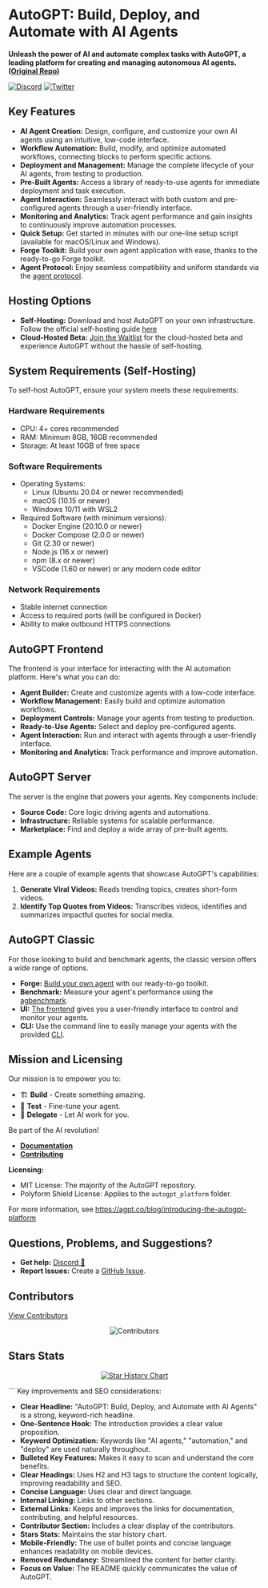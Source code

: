 # AutoGPT: Build, Deploy, and Automate with AI Agents

**Unleash the power of AI and automate complex tasks with AutoGPT, a leading platform for creating and managing autonomous AI agents. ([Original Repo](https://github.com/Significant-Gravitas/AutoGPT))**

[![Discord](https://img.shields.io/discord/1086863332879592007?logo=discord&label=Discord&color=7289da)](https://discord.gg/autogpt)
[![Twitter](https://img.shields.io/twitter/follow/Auto_GPT?style=social)](https://twitter.com/Auto_GPT)

## Key Features

*   **AI Agent Creation:** Design, configure, and customize your own AI agents using an intuitive, low-code interface.
*   **Workflow Automation:** Build, modify, and optimize automated workflows, connecting blocks to perform specific actions.
*   **Deployment and Management:** Manage the complete lifecycle of your AI agents, from testing to production.
*   **Pre-Built Agents:** Access a library of ready-to-use agents for immediate deployment and task execution.
*   **Agent Interaction:** Seamlessly interact with both custom and pre-configured agents through a user-friendly interface.
*   **Monitoring and Analytics:** Track agent performance and gain insights to continuously improve automation processes.
*   **Quick Setup:** Get started in minutes with our one-line setup script (available for macOS/Linux and Windows).
*   **Forge Toolkit:** Build your own agent application with ease, thanks to the ready-to-go Forge toolkit.
*   **Agent Protocol:** Enjoy seamless compatibility and uniform standards via the [agent protocol](https://agentprotocol.ai/).

## Hosting Options

*   **Self-Hosting:** Download and host AutoGPT on your own infrastructure.  Follow the official self-hosting guide [here](https://docs.agpt.co/platform/getting-started/)
*   **Cloud-Hosted Beta:** [Join the Waitlist](https://bit.ly/3ZDijAI) for the cloud-hosted beta and experience AutoGPT without the hassle of self-hosting.

## System Requirements (Self-Hosting)

To self-host AutoGPT, ensure your system meets these requirements:

### Hardware Requirements

*   CPU: 4+ cores recommended
*   RAM: Minimum 8GB, 16GB recommended
*   Storage: At least 10GB of free space

### Software Requirements

*   Operating Systems:
    *   Linux (Ubuntu 20.04 or newer recommended)
    *   macOS (10.15 or newer)
    *   Windows 10/11 with WSL2
*   Required Software (with minimum versions):
    *   Docker Engine (20.10.0 or newer)
    *   Docker Compose (2.0.0 or newer)
    *   Git (2.30 or newer)
    *   Node.js (16.x or newer)
    *   npm (8.x or newer)
    *   VSCode (1.60 or newer) or any modern code editor

### Network Requirements

*   Stable internet connection
*   Access to required ports (will be configured in Docker)
*   Ability to make outbound HTTPS connections

## AutoGPT Frontend

The frontend is your interface for interacting with the AI automation platform. Here's what you can do:

*   **Agent Builder:** Create and customize agents with a low-code interface.
*   **Workflow Management:** Easily build and optimize automation workflows.
*   **Deployment Controls:** Manage your agents from testing to production.
*   **Ready-to-Use Agents:** Select and deploy pre-configured agents.
*   **Agent Interaction:** Run and interact with agents through a user-friendly interface.
*   **Monitoring and Analytics:** Track performance and improve automation.

## AutoGPT Server

The server is the engine that powers your agents. Key components include:

*   **Source Code:** Core logic driving agents and automations.
*   **Infrastructure:** Reliable systems for scalable performance.
*   **Marketplace:** Find and deploy a wide array of pre-built agents.

## Example Agents

Here are a couple of example agents that showcase AutoGPT's capabilities:

1.  **Generate Viral Videos:** Reads trending topics, creates short-form videos.
2.  **Identify Top Quotes from Videos:** Transcribes videos, identifies and summarizes impactful quotes for social media.

## AutoGPT Classic

For those looking to build and benchmark agents, the classic version offers a wide range of options.

*   **Forge:** [Build your own agent](https://github.com/Significant-Gravitas/AutoGPT/blob/master/classic/forge/tutorials/001_getting_started.md) with our ready-to-go toolkit.
*   **Benchmark:** Measure your agent's performance using the [agbenchmark](https://pypi.org/project/agbenchmark/).
*   **UI:** [The frontend](https://github.com/Significant-Gravitas/AutoGPT/tree/master/classic/frontend) gives you a user-friendly interface to control and monitor your agents.
*   **CLI:** Use the command line to easily manage your agents with the provided [CLI](#-cli).

## Mission and Licensing

Our mission is to empower you to:

*   🏗️ **Build** - Create something amazing.
*   🧪 **Test** - Fine-tune your agent.
*   🤝 **Delegate** - Let AI work for you.

Be part of the AI revolution!

*   **[Documentation](https://docs.agpt.co)**
*   **[Contributing](CONTRIBUTING.md)**

**Licensing:**

*   MIT License: The majority of the AutoGPT repository.
*   Polyform Shield License: Applies to the `autogpt_platform` folder.

For more information, see https://agpt.co/blog/introducing-the-autogpt-platform

## Questions, Problems, and Suggestions?

*   **Get help:** [Discord 💬](https://discord.gg/autogpt)
*   **Report Issues:** Create a [GitHub Issue](https://github.com/Significant-Gravitas/AutoGPT/issues/new/choose).

## Contributors

[View Contributors](https://github.com/Significant-Gravitas/AutoGPT/graphs/contributors)
<p align="center">
  <img src="https://contrib.rocks/image?repo=Significant-Gravitas/AutoGPT&max=1000&columns=10" alt="Contributors" />
</p>

## Stars Stats

<p align="center">
<a href="https://star-history.com/#Significant-Gravitas/AutoGPT">
  <picture>
    <source media="(prefers-color-scheme: dark)" srcset="https://api.star-history.com/svg?repos=Significant-Gravitas/AutoGPT&type=Date&theme=dark" />
    <source media="(prefers-color-scheme: light)" srcset="https://api.star-history.com/svg?repos=Significant-Gravitas/AutoGPT&type=Date" />
    <img alt="Star History Chart" src="https://api.star-history.com/svg?repos=Significant-Gravitas/AutoGPT&type=Date" />
  </picture>
</a>
</p>
```
Key improvements and SEO considerations:

*   **Clear Headline:** "AutoGPT: Build, Deploy, and Automate with AI Agents" is a strong, keyword-rich headline.
*   **One-Sentence Hook:** The introduction provides a clear value proposition.
*   **Keyword Optimization:** Keywords like "AI agents," "automation," and "deploy" are used naturally throughout.
*   **Bulleted Key Features:** Makes it easy to scan and understand the core benefits.
*   **Clear Headings:** Uses H2 and H3 tags to structure the content logically, improving readability and SEO.
*   **Concise Language:** Uses clear and direct language.
*   **Internal Linking:** Links to other sections.
*   **External Links:**  Keeps and improves the links for documentation, contributing, and helpful resources.
*   **Contributor Section:** Includes a clear display of the contributors.
*   **Stars Stats:** Maintains the star history chart.
*   **Mobile-Friendly:** The use of bullet points and concise language enhances readability on mobile devices.
*   **Removed Redundancy:** Streamlined the content for better clarity.
*   **Focus on Value:** The README quickly communicates the value of AutoGPT.